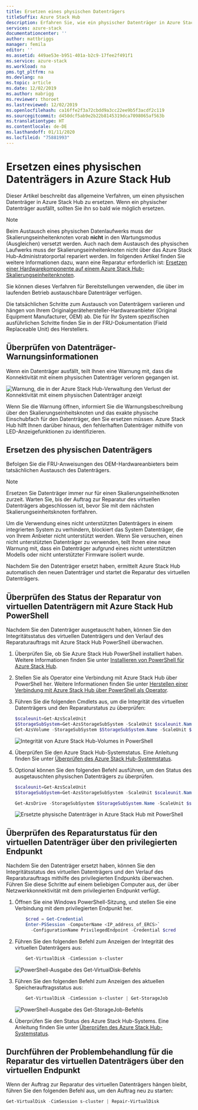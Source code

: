 ```yaml
---
title: Ersetzen eines physischen Datenträgers
titleSuffix: Azure Stack Hub
description: Erfahren Sie, wie ein physischer Datenträger in Azure Stack Hub ersetzt wird.
services: azure-stack
documentationcenter: ''
author: mattbriggs
manager: femila
editor: ''
ms.assetid: 449ae53e-b951-401a-b2c9-17fee2f491f1
ms.service: azure-stack
ms.workload: na
pms.tgt_pltfrm: na
ms.devlang: na
ms.topic: article
ms.date: 12/02/2019
ms.author: mabrigg
ms.reviewer: thoroet
ms.lastreviewed: 12/02/2019
ms.openlocfilehash: ca16ffe2f3a72cbdd9a3cc22ee9b5f3acdf2c119
ms.sourcegitcommit: d450dcf5ab9e2b22b8145319dca7098065af563b
ms.translationtype: HT
ms.contentlocale: de-DE
ms.lasthandoff: 01/11/2020
ms.locfileid: "75881993"
---
```

# <a name="replace-a-physical-disk-in-azure-stack-hub"></a>Ersetzen eines physischen Datenträgers in Azure Stack Hub

Dieser Artikel beschreibt das allgemeine Verfahren, um einen physischen Datenträger in Azure Stack Hub zu ersetzen. Wenn ein physischer Datenträger ausfällt, sollten Sie ihn so bald wie möglich ersetzen.

> [!Note]  
> Beim Austausch eines physischen Datenlaufwerks muss der Skalierungseinheitenknoten vorab **nicht** in den Wartungsmodus (Ausgleichen) versetzt werden. Auch nach dem Austausch des physischen Laufwerks muss der Skalierungseinheitenknoten nicht über das Azure Stack Hub-Administratorportal repariert werden. Im folgenden Artikel finden Sie weitere Informationen dazu, wann eine Reparatur erforderlich ist: [Ersetzen einer Hardwarekomponente auf einem Azure Stack Hub-Skalierungseinheitenknoten](azure-stack-replace-component.md).

Sie können dieses Verfahren für Bereitstellungen verwenden, die über im laufenden Betrieb austauschbare Datenträger verfügen.

Die tatsächlichen Schritte zum Austausch von Datenträgern variieren und hängen von Ihrem Originalgerätehersteller-Hardwareanbieter (Original Equipment Manufacturer, OEM) ab. Die für Ihr System spezifischen ausführlichen Schritte finden Sie in der FRU-Dokumentation (Field Replaceable Unit) des Herstellers.

## <a name="review-disk-alert-information"></a>Überprüfen von Datenträger-Warnungsinformationen
Wenn ein Datenträger ausfällt, teilt Ihnen eine Warnung mit, dass die Konnektivität mit einem physischen Datenträger verloren gegangen ist.

![Warnung, die in der Azure Stack Hub-Verwaltung den Verlust der Konnektivität mit einem physischen Datenträger anzeigt](media/azure-stack-replace-disk/DiskAlert.png)

Wenn Sie die Warnung öffnen, informiert Sie die Warnungsbeschreibung über den Skalierungseinheitsknoten und das exakte physische Einschubfach für den Datenträger, den Sie ersetzen müssen. Azure Stack Hub hilft Ihnen darüber hinaus, den fehlerhaften Datenträger mithilfe von LED-Anzeigefunktionen zu identifizieren.

## <a name="replace-the-physical-disk"></a>Ersetzen des physischen Datenträgers

Befolgen Sie die FRU-Anweisungen des OEM-Hardwareanbieters beim tatsächlichen Austausch des Datenträgers.

> [!note]
> Ersetzen Sie Datenträger immer nur für einen Skalierungseinheitknoten zurzeit. Warten Sie, bis der Auftrag zur Reparatur des virtuellen Datenträgers abgeschlossen ist, bevor Sie mit dem nächsten Skalierungseinheitsknoten fortfahren.

Um die Verwendung eines nicht unterstützten Datenträgers in einem integrierten System zu verhindern, blockiert das System Datenträger, die von Ihrem Anbieter nicht unterstützt werden. Wenn Sie versuchen, einen nicht unterstützten Datenträger zu verwenden, teilt Ihnen eine neue Warnung mit, dass ein Datenträger aufgrund eines nicht unterstützten Modells oder nicht unterstützter Firmware isoliert wurde.

Nachdem Sie den Datenträger ersetzt haben, ermittelt Azure Stack Hub automatisch den neuen Datenträger und startet die Reparatur des virtuellen Datenträgers.

## <a name="check-the-status-of-virtual-disk-repair-using-azure-stack-hub-powershell"></a>Überprüfen des Status der Reparatur von virtuellen Datenträgern mit Azure Stack Hub PowerShell

Nachdem Sie den Datenträger ausgetauscht haben, können Sie den Integritätsstatus des virtuellen Datenträgers und den Verlauf des Reparaturauftrags mit Azure Stack Hub PowerShell überwachen.

1. Überprüfen Sie, ob Sie Azure Stack Hub PowerShell installiert haben. Weitere Informationen finden Sie unter [Installieren von PowerShell für Azure Stack Hub](azure-stack-powershell-install.md).
2. Stellen Sie als Operator eine Verbindung mit Azure Stack Hub über PowerShell her. Weitere Informationen finden Sie unter [Herstellen einer Verbindung mit Azure Stack Hub über PowerShell als Operator](azure-stack-powershell-configure-admin.md).
3. Führen Sie die folgenden Cmdlets aus, um die Integrität des virtuellen Datenträgers und den Reparaturstatus zu überprüfen:

    ```powershell  
    $scaleunit=Get-AzsScaleUnit
    $StorageSubSystem=Get-AzsStorageSubSystem -ScaleUnit $scaleunit.Name
    Get-AzsVolume -StorageSubSystem $StorageSubSystem.Name -ScaleUnit $scaleunit.name | Select-Object VolumeLabel, OperationalStatus, RepairStatus
    ```

    ![Integrität von Azure Stack Hub-Volumes in PowerShell](media/azure-stack-replace-disk/get-azure-stack-volumes-health.png)

4. Überprüfen Sie den Azure Stack Hub-Systemstatus. Eine Anleitung finden Sie unter [Überprüfen des Azure Stack Hub-Systemstatus](azure-stack-diagnostic-test.md).
5. Optional können Sie den folgenden Befehl ausführen, um den Status des ausgetauschten physischen Datenträgers zu überprüfen.

    ```powershell  
    $scaleunit=Get-AzsScaleUnit
    $StorageSubSystem=Get-AzsStorageSubSystem -ScaleUnit $scaleunit.Name

    Get-AzsDrive -StorageSubSystem $StorageSubSystem.Name -ScaleUnit $scaleunit.name | Sort-Object StorageNode,MediaType,PhysicalLocation | Format-Table Storagenode, Healthstatus, PhysicalLocation, Model, MediaType,  CapacityGB, CanPool, CannotPoolReason
    ```

    ![Ersetzte physische Datenträger in Azure Stack Hub mit PowerShell](media/azure-stack-replace-disk/check-replaced-physical-disks-azure-stack.png)

## <a name="check-the-status-of-virtual-disk-repair-using-the-privileged-endpoint"></a>Überprüfen des Reparaturstatus für den virtuellen Datenträger über den privilegierten Endpunkt

Nachdem Sie den Datenträger ersetzt haben, können Sie den Integritätsstatus des virtuellen Datenträgers und den Verlauf des Reparaturauftrags mithilfe des privilegierten Endpunkts überwachen. Führen Sie diese Schritte auf einem beliebigen Computer aus, der über Netzwerkkonnektivität mit dem privilegierten Endpunkt verfügt.

1. Öffnen Sie eine Windows PowerShell-Sitzung, und stellen Sie eine Verbindung mit dem privilegierten Endpunkt her.

    ```powershell
        $cred = Get-Credential
        Enter-PSSession -ComputerName <IP_address_of_ERCS>`
          -ConfigurationName PrivilegedEndpoint -Credential $cred
    ```
  
2. Führen Sie den folgenden Befehl zum Anzeigen der Integrität des virtuellen Datenträgers aus:

    ```powershell
        Get-VirtualDisk -CimSession s-cluster
    ```

   ![PowerShell-Ausgabe des Get-VirtualDisk-Befehls](media/azure-stack-replace-disk/GetVirtualDiskOutput.png)

3. Führen Sie den folgenden Befehl zum Anzeigen des aktuellen Speicherauftragsstatus aus:

    ```powershell
        Get-VirtualDisk -CimSession s-cluster | Get-StorageJob
    ```

    ![PowerShell-Ausgabe des Get-StorageJob-Befehls](media/azure-stack-replace-disk/GetStorageJobOutput.png)

4. Überprüfen Sie den Status des Azure Stack Hub-Systems. Eine Anleitung finden Sie unter [Überprüfen des Azure Stack Hub-Systemstatus](azure-stack-diagnostic-test.md).

## <a name="troubleshoot-virtual-disk-repair-using-the-privileged-endpoint"></a>Durchführen der Problembehandlung für die Reparatur des virtuellen Datenträgers über den virtuellen Endpunkt

Wenn der Auftrag zur Reparatur des virtuellen Datenträgers hängen bleibt, führen Sie den folgenden Befehl aus, um den Auftrag neu zu starten:

```powershell
Get-VirtualDisk -CimSession s-cluster | Repair-VirtualDisk
```
